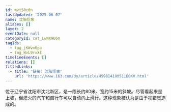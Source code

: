 ```yaml
---
id: mvt50c0n
lastUpdated: '2025-06-07'
name: 沈阳怪坡
aliases: []
layer: 2
eventDate: null
categoryId: cat_LwNX9U6m
tagIds:
  - tag_jKWvm6pa
  - tag_WvL9rxXI
timelineEvents: []
relations: []
titledLinks:
  - title: '链接: 沈阳怪坡'
    url: 'https://www.163.com/dy/article/H598I4190511DBKV.html'
---
```

位于辽宁省沈阳市沈北新区，是一段长约80米、宽约15米的斜坡。尽管看起来是上坡，但熄火的汽车和自行车可以自动向上滑行。这种现象被认为是由于视错觉造成的。
